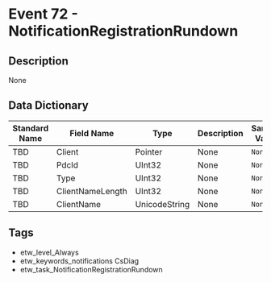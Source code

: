 # Event 72 - NotificationRegistrationRundown

## Description
None

## Data Dictionary
|Standard Name|Field Name|Type|Description|Sample Value|
|---|---|---|---|---|
|TBD|Client|Pointer|None|`None`|
|TBD|PdcId|UInt32|None|`None`|
|TBD|Type|UInt32|None|`None`|
|TBD|ClientNameLength|UInt32|None|`None`|
|TBD|ClientName|UnicodeString|None|`None`|

## Tags
* etw_level_Always
* etw_keywords_notifications CsDiag
* etw_task_NotificationRegistrationRundown